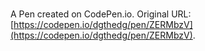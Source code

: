 # 

A Pen created on CodePen.io. Original URL: [https://codepen.io/dgthedg/pen/ZERMbzV](https://codepen.io/dgthedg/pen/ZERMbzV).

